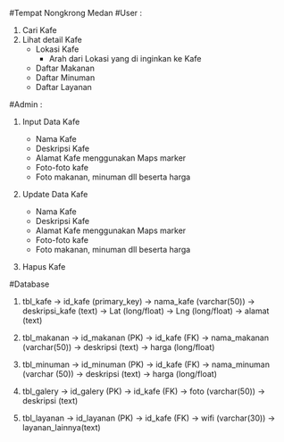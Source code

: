 #Tempat Nongkrong Medan
#User :
1. Cari Kafe
2. Lihat detail Kafe
	- Lokasi Kafe
		- Arah dari Lokasi yang di inginkan ke Kafe
	- Daftar Makanan
	- Daftar Minuman
	- Daftar Layanan

#Admin :
1. Input Data Kafe
	- Nama Kafe
	- Deskripsi Kafe
	- Alamat Kafe menggunakan Maps marker
	- Foto-foto kafe
	- Foto makanan, minuman dll beserta harga

2. Update Data Kafe
	- Nama Kafe
	- Deskripsi Kafe
	- Alamat Kafe menggunakan Maps marker
	- Foto-foto kafe
	- Foto makanan, minuman dll beserta harga

3. Hapus Kafe


#Database
1. tbl_kafe
	-> id_kafe (primary_key)
	-> nama_kafe (varchar(50))
	-> deskripsi_kafe (text)
	-> Lat (long/float)
	-> Lng (long/float)
	-> alamat (text)

2. tbl_makanan
	-> id_makanan (PK)
	-> id_kafe (FK)
	-> nama_makanan (varchar(50))
	-> deskripsi (text)
	-> harga (long/float)

3. tbl_minuman
	-> id_minuman (PK)
	-> id_kafe (FK)
	-> nama_minuman (varchar (50))
	-> deskripsi (text)
	-> harga (long/float)

4. tbl_galery
	-> id_galery (PK)
	-> id_kafe (FK)
	-> foto (varchar(50))
	-> deskripsi (text)

5. tbl_layanan
	-> id_layanan (PK)
	-> id_kafe (FK)
	-> wifi (varchar(30))
	-> layanan_lainnya(text)